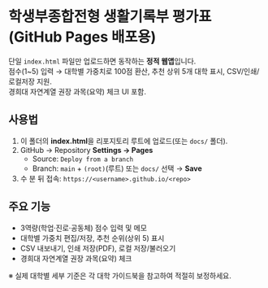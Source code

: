 # 학생부종합전형 생활기록부 평가표 (GitHub Pages 배포용)

단일 `index.html` 파일만 업로드하면 동작하는 **정적 웹앱**입니다.  
점수(1~5) 입력 → 대학별 가중치로 100점 환산, 추천 상위 5개 대학 표시, CSV/인쇄/로컬저장 지원.  
경희대 자연계열 권장 과목(요약) 체크 UI 포함.

## 사용법

1. 이 폴더의 **index.html**을 리포지토리 루트에 업로드(또는 `docs/` 폴더).
2. GitHub → Repository **Settings → Pages**  
   - Source: `Deploy from a branch`  
   - Branch: `main` + `(root)`(루트) 또는 `docs/` 선택 → **Save**
3. 수 분 뒤 접속: `https://<username>.github.io/<repo>`

## 주요 기능
- 3역량(학업·진로·공동체) 점수 입력 및 메모
- 대학별 가중치 편집/저장, 추천 순위(상위 5) 표시
- CSV 내보내기, 인쇄 저장(PDF), 로컬 저장/불러오기
- 경희대 자연계열 권장 과목(요약) 체크

※ 실제 대학별 세부 기준은 각 대학 가이드북을 참고하여 적절히 보정하세요.
